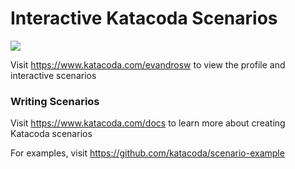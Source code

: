 # Interactive Katacoda Scenarios

[![](http://shields.katacoda.com/katacoda/evandrosw/count.svg)](https://www.katacoda.com/evandrosw "Get your profile on Katacoda.com")

Visit https://www.katacoda.com/evandrosw to view the profile and interactive scenarios

### Writing Scenarios
Visit https://www.katacoda.com/docs to learn more about creating Katacoda scenarios

For examples, visit https://github.com/katacoda/scenario-example
